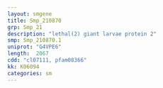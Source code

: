 ```yaml
---
layout: smgene
title: Smp_210870
grp: Smp_21
description: "lethal(2) giant larvae protein 2"
smp: Smp_210870.1
uniprot: "G4VPE6"
length:  2067
cdd: "cl07111, pfam08366"
kk: K06094
categories: sm
---
```

